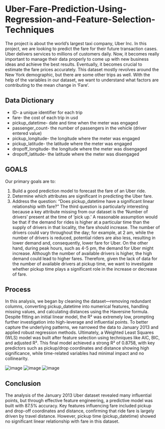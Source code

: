 # Uber-Fare-Prediction-Using-Regression-and-Feature-Selection-Techniques
The project is about the world’s largest taxi company, Uber Inc. In this project, we are looking to predict the fare for their future transaction cases. Uber delivers services to millions of customers daily. Now, it becomes really important to manage their data properly to come up with new business ideas and achieve the best results. Eventually, it becomes crucial to estimate the fare prices accurately. This dataset mostly revolves around the New York demographic, but there are some other trips as well. With the help of the variables in our dataset, we want to understand what factors are contributing to the mean change in ‘Fare’.
## Data Dictionary
 - ID- a unique identifier for each trip
 - fare- the cost of each trip in usd
 - pickup_datetime- date and time when the meter was engaged
 - passenger_count- the number of passengers in the vehicle (driver entered value)
 - pickup_longitude- the longitude where the meter was engaged
 - pickup_latitude- the latitude where the meter was engaged
 - dropoff_longitude- the longitude where the meter was disengaged
 - dropoff_latitude- the latitude where the meter was disengaged
## GOALS
 Our primary goals are to:
 1. Build a good prediction model to forecast the fare of an Uber ride.
 2. Determine which attributes are significant in predicting the Uber fare.
 3. Address the question: “Does pickup_datetime have a significant linear relationship with fare?”
The third question is particularly interesting because a key attribute missing from our dataset is the ‘Number of drivers’ present at the time of ‘pick up.’ A reasonable assumption would be that if the demand for rides is higher at a particular time than the supply of drivers in that locality, the fare should increase. The number of drivers could vary throughout the day; for example, at 2 am, while the number of drivers is reduced, potential riders are also less, resulting in lower demand and, consequently, lower fare for Uber. On the other hand, during peak hours, such as 4-5 pm, the demand for Uber might increase. Although the number of available drivers is higher, the high demand could lead to higher fares. Therefore, given the lack of data for the number of available drivers at pickup time, we want to investigate whether pickup time plays a significant role in the increase or decrease of fare.
## Process
In this analysis, we began by cleaning the dataset—removing redundant columns, converting pickup_datetime into numerical features, handling missing values, and calculating distances using the Haversine formula. Despite fitting an initial linear model, the R² was extremely low, prompting further investigation into high-leverage and influential points. To better capture the underlying patterns, we narrowed the data to January 2013 and applied robust regression methods. Ultimately, a Weighted Least Squares (WLS) model was built after feature selection using techniques like AIC, BIC, and adjusted R². This final model achieved a strong R² of 0.8758, with key predictors such as pickup/drop coordinates and distance showing high significance, while time-related variables had minimal impact and no collinearity.

![image](https://github.com/user-attachments/assets/8beccd4e-8ca8-49ca-8f68-35591e4da420)
![image](https://github.com/user-attachments/assets/65f9caa0-5d44-42a0-8de0-25cbbf56c75c)
![image](https://github.com/user-attachments/assets/3a0b9160-3960-470f-9796-a70021b972f1)



## Conclusion
The analysis of the January 2013 Uber dataset revealed many influential points, but through effective feature engineering, a predictive model was built with 87.5% accuracy. Key features influencing fare included pickup and drop-off coordinates and distance, confirming that ride fare is largely driven by travel distance. However, pickup time (pickup_datetime) showed no significant linear relationship with fare in this dataset.
